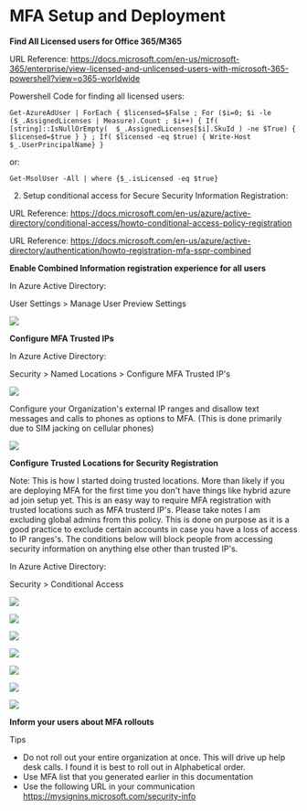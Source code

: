 # MFA Setup and Deployment

**Find All Licensed users for Office 365/M365**

URL Reference: https://docs.microsoft.com/en-us/microsoft-365/enterprise/view-licensed-and-unlicensed-users-with-microsoft-365-powershell?view=o365-worldwide

Powershell Code for finding all licensed users:

```
Get-AzureAdUser | ForEach { $licensed=$False ; For ($i=0; $i -le ($_.AssignedLicenses | Measure).Count ; $i++) { If( [string]::IsNullOrEmpty(  $_.AssignedLicenses[$i].SkuId ) -ne $True) { $licensed=$true } } ; If( $licensed -eq $true) { Write-Host $_.UserPrincipalName} }
```

or:

```
Get-MsolUser -All | where {$_.isLicensed -eq $true}
```

2. Setup conditional access for Secure Security Information Registration:

URL Reference: https://docs.microsoft.com/en-us/azure/active-directory/conditional-access/howto-conditional-access-policy-registration

URL Reference: https://docs.microsoft.com/en-us/azure/active-directory/authentication/howto-registration-mfa-sspr-combined

**Enable Combined Information registration experience for all users**

In Azure Active Directory:

User Settings > Manage User Preview Settings

![](https://github.com/rootsecdev/Microsoft-Blue-Forest/blob/master/M365%20E5/MFA/Screenshots/MFA1.PNG)

**Configure MFA Trusted IPs**

In Azure Active Directory:

Security > Named Locations > Configure MFA Trusted IP's

![](https://github.com/rootsecdev/Microsoft-Blue-Forest/blob/master/M365%20E5/MFA/Screenshots/MFA2.PNG)

Configure your Organization's external IP ranges and disallow text messages and calls to phones as options to MFA. (This is done primarily due to SIM jacking on cellular phones)

![](https://github.com/rootsecdev/Microsoft-Blue-Forest/blob/master/M365%20E5/MFA/Screenshots/MFA3.PNG)

**Configure Trusted Locations for Security Registration**

Note: This is how I started doing trusted locations. More than likely if you are deploying MFA for the first time you don't have things like hybrid azure ad join setup yet. This is an easy way to require MFA registration with trusted locations such as MFA trusterd IP's. Please take notes I am excluding global admins from this policy. This is done on purpose as it is a good practice to exclude certain accounts in case you have a loss of access to IP ranges's. The conditions below will block people from accessing security information on anything else other than trusted IP's. 

In Azure Active Directory: 

Security > Conditional Access

![](https://github.com/rootsecdev/Microsoft-Blue-Forest/blob/master/M365%20E5/MFA/Screenshots/MFA4.PNG)

![](https://github.com/rootsecdev/Microsoft-Blue-Forest/blob/master/M365%20E5/MFA/Screenshots/MFA5.PNG)

![](https://github.com/rootsecdev/Microsoft-Blue-Forest/blob/master/M365%20E5/MFA/Screenshots/MFA6.PNG)

![](https://github.com/rootsecdev/Microsoft-Blue-Forest/blob/master/M365%20E5/MFA/Screenshots/MFA7.PNG)

![](https://github.com/rootsecdev/Microsoft-Blue-Forest/blob/master/M365%20E5/MFA/Screenshots/MFA8.PNG)

![](https://github.com/rootsecdev/Microsoft-Blue-Forest/blob/master/M365%20E5/MFA/Screenshots/MFA9.PNG)

![](https://github.com/rootsecdev/Microsoft-Blue-Forest/blob/master/M365%20E5/MFA/Screenshots/MFA10.PNG)

**Inform your users about MFA rollouts**

Tips

- Do not roll out your entire organization at once. This will drive up help desk calls. I found it is best to roll out in Alphabetical order. 
- Use MFA list that you generated earlier in this documentation
- Use the following URL in your communication https://mysignins.microsoft.com/security-info



